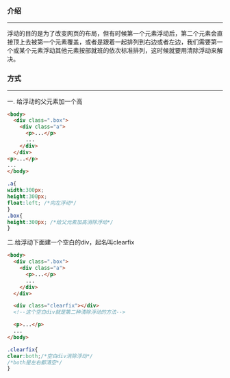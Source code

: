 ### 介绍
---
浮动的目的是为了改变网页的布局，但有时候第一个元素浮动后，第二个元素会直接顶上去被第一个元素覆盖，或者是跟着一起排列到右边或者左边，我们需要第一个或某个元素浮动其他元素按部就班的依次标准排列，这时候就要用清除浮动来解决。

### 方式
---
一. 给浮动的父元素加一个高
```html
<body>
  <div class=".box">
    <div class="a">
      <p>...</p>
      ...
    </div>
  </div>
<p>...</p>
...
</body>
```

```css
.a{
width:300px;
height:300px;
float:left; /*向左浮动*/
}
.box{
height:300px; /*给父元素加高消除浮动*/
}
```

二.给浮动下面建一个空白的div，起名叫clearfix
```html
<body>
  <div class=".box">
    <div class="a">
      <p>...</p>
      ...
    </div>
  </div>

  <div class="clearfix"></div>
  <!--这个空白div就是第二种清除浮动的方法-->

  <p>...</p>
  ...
</body>
```

```css
.clearfix{
clear:both;/*空白div消除浮动*/
/*both是左右都清空*/
}
```